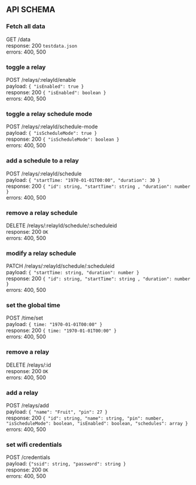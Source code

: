 ## API SCHEMA

### Fetch all data

GET /data  
response: 200 `testdata.json`  
errors: 400, 500

### toggle a relay

POST /relays/:relayId/enable  
payload: `{ "isEnabled": true }`  
response: 200 `{ "isEnabled": boolean }`  
errors: 400, 500

### toggle a relay schedule mode

POST /relays/:relayId/schedule-mode  
payload: `{ "isScheduleMode": true }`  
response: 200 `{ "isScheduleMode": boolean }`  
errors: 400, 500

### add a schedule to a relay

POST /relays/:relayId/schedule  
payload: `{ "startTime: "1970-01-01T00:00", "duration": 30 }`  
response: 200 `{ "id": string, "startTime": string , "duration": number }`  
errors: 400, 500

### remove a relay schedule

DELETE /relays/:relayId/schedule/:scheduleid  
response: 200 `OK`  
errors: 400, 500

### modify a relay schedule

PATCH /relays/:relayId/schedule/:scheduleid  
payload: `{ "startTime: string, "duration": number }`  
response: 200 `{ "id": string, "startTime": string , "duration": number }`  
errors: 400, 500

### set the global time

POST /time/set  
payload: `{ time: "1970-01-01T00:00" }`  
response: 200 `{ time: "1970-01-01T00:00" }`  
errors: 400, 500

### remove a relay

DELETE /relays/:id  
response: 200 `OK`  
errors: 400, 500

### add a relay

POST /relays/add  
payload: `{ "name": "Fruit", "pin": 27 }`  
response: 200 `{ "id": string, "name": string, "pin": number, "isScheduleMode": boolean, "isEnabled": boolean, "schedules": array }`  
errors: 400, 500

### set wifi credentials

POST /credentials  
payload: `{"ssid": string, "password": string }`  
response: 200 `OK`  
errors: 400, 500
